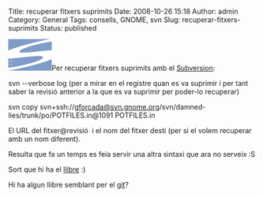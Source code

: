 Title: recuperar fitxers suprimits
Date: 2008-10-26 15:18
Author: admin
Category: General
Tags: consells, GNOME, svn
Slug: recuperar-fitxers-suprimits
Status: published

<img src="./wp-content/uploads/2008/01/subversion.png" data-align="right" alt="logotip del Subversion" />Per recuperar fitxers suprimits amb el <a href="http://subversion.tigris.org/" target="_blank" rel="noopener">Subversion</a>:

svn --verbose log (per a mirar en el registre quan es va suprimir i per tant saber la revisió anterior a la que es va suprimir per poder-lo recuperar)

svn copy svn+ssh://gforcada@svn.gnome.org/svn/damned-lies/trunk/po/POTFILES.in@1091 POTFILES.in

El URL del fitxer@revisió  i el nom del fitxer destí (per si el volem recuperar amb un nom diferent).

Resulta que fa un temps es feia servir una altra sintaxi que ara no serveix :S

Sort que hi ha el <a href="http://svnbook.red-bean.com/nightly/en/svn.ref.svn.c.copy.html" target="_blank" rel="noopener">llibre</a> :)

Hi ha algun llibre semblant per el <a href="http://git.or.cz/" target="_blank" rel="noopener">git</a>?

